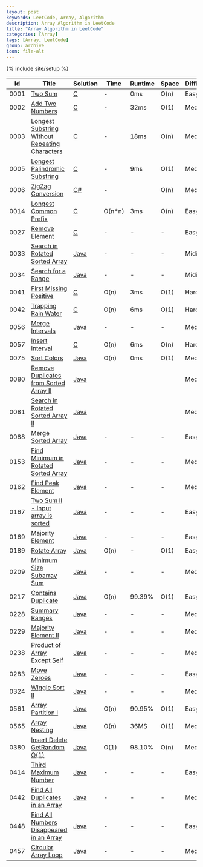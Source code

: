 ```yaml
---
layout: post
keywords: LeetCode, Array, Algorithm
description: Array Algorithm in LeetCode
title: "Array Algorithm in LeetCode"
categories: [Array]
tags: [Array, LeetCode]
group: archive
icon: file-alt
---
```

{% include site/setup %}

|Id  | Title  | Solution   | Time | Runtime |  Space | Difficulty  | Catagory|
 ------------ | ------------ | ------------ | ------------ | ------------ | ------------ | ------------ | ------------
|0001|[Two Sum](https://leetcode.com/problems/two-sum) | [C](https://e.srl/leetcode-1/)  |  - | 0ms  | O(n)  |  Easy |Array|
|0002|[Add Two Numbers](https://leetcode.com/problems/add-two-numbers) | [C](https://e.srl/leetcode-2/)  |  - |32ms  | O(1)  |  Medium |Array|
|0003|[Longest Substring Without Repeating Characters](https://leetcode.com/problems/longest-substring-without-repeating-characters) | [C](https://e.srl/leetcode-3/)  |   - |18ms| O(n)  |  Medium |Array|
|0005|[Longest Palindromic Substring](https://leetcode.com/problems/longest-palindromic-substring) | [C](https://e.srl/leetcode-5/)  |   - |9ms| O(1)  |  Medium |Array|
|0006|[ZigZag Conversion](https://leetcode.com/problems/zigzag-conversion) | [C#](https://e.srl/leetcode-6/)  |   -| | O(n)  |  Medium |Array|
|0014|[Longest Common Prefix](https://leetcode.com/problems/longest-common-prefix) | [C](https://e.srl/leetcode-14/)  | O(n\*n) |3ms| O(n)  |  Easy |Array|
|0027|[Remove Element](https://leetcode.com/problems/remove-element/) | [C](https://e.srl/leetcode-27/)  |-|-|-|  Easy |Array|
|0033|[Search in Rotated Sorted Array](https://leetcode.com/problems/search-in-rotated-sorted-array) | [Java](https://e.srl/leetcode-33/)  |-|-|-|  Midium |Array|
|0034|[Search for a Range](https://leetcode.com/problems/search-for-a-range/) | [Java](https://e.srl/leetcode-34/)  |-|-|-|  Midium |Array|
|0041|[First Missing Positive](https://leetcode.com/problems/first-missing-positive) | [C](https://e.srl/leetcode-41/)  | O(n) |3ms| O(1)  |  Hard |Array|
|0042|[Trapping Rain Water](https://leetcode.com/problems/trapping-rain-water) | [C](https://e.srl/leetcode-42/)  | O(n) |6ms| O(1)  |  Hard |Array|
|0056|[Merge Intervals](https://leetcode.com/problems/merge-intervals/) | [Java](https://e.srl/leetcode-56/)  |-|-|-|  Medium |Array|
|0057|[Insert Interval](https://leetcode.com/problems/insert-interval) | [C](https://e.srl/leetcode-57/)  | O(n) |6ms| O(n)  |  Hard |Array|
|0075|[Sort Colors](https://leetcode.com/problems/sort-colors/) | [Java](https://e.srl/leetcode-75/)  | O(n) |0ms| O(1)  |  Medium |Array|
|0080|[Remove Duplicates from Sorted Array II](https://leetcode.com/problems/remove-duplicates-from-sorted-array-ii/) | [Java](https://e.srl/leetcode-80/)  ||||  Medium |Array|
|0081|[Search in Rotated Sorted Array II](https://leetcode.com/problems/search-in-rotated-sorted-array-ii) | [Java](https://e.srl/leetcode-81/)  ||||  Medium |Array|
|0088|[Merge Sorted Array](https://leetcode.com/problems/merge-sorted-array) | [Java](https://e.srl/leetcode-88/)  |-|-|-|  Easy |Array|
|0153|[Find Minimum in Rotated Sorted Array](https://leetcode.com/problems/find-minimum-in-rotated-sorted-array) | [Java](https://e.srl/leetcode-153/)  |-|-|-|  Medium |Array|
|0162|[Find Peak Element](https://leetcode.com/problems/find-peak-element/) | [Java](https://e.srl/leetcode-162/)  |-|-|-|  Medium |Array|
|0167|[Two Sum II - Input array is sorted](https://leetcode.com/problems/two-sum-ii-input-array-is-sorted) | [Java](https://e.srl/leetcode-167/)  |-|-|-|  Easy |Array|
|0169|[Majority Element](https://leetcode.com/problems/majority-element/) | [Java](https://e.srl/leetcode-169/)  |-|-|-|  Easy |Array|
|0189|[Rotate Array](https://leetcode.com/problems/rotate-array) | [Java](https://e.srl/leetcode-189/)  | O(n) |-| O(1)  |  Easy |Array|
|0209|[Minimum Size Subarray Sum](https://leetcode.com/problems/minimum-size-subarray-sum/) | [Java](https://e.srl/leetcode-209/)  |-|-|-|  Medium |Array|
|0217|[Contains Duplicate](https://leetcode.com/problems/contains-duplicate) | [Java](https://e.srl/leetcode-217/)  | O(n) |99.39%| O(1)  |  Easy |Array|
|0228|[Summary Ranges](https://leetcode.com/problems/summary-ranges) | [Java](https://e.srl/leetcode-228/)  |-|-|-|  Medium |Array|
|0229|[Majority Element II](https://leetcode.com/problems/majority-element-ii/) | [Java](https://e.srl/leetcode-229/)  |-|-|-|  Medium |Array|
|0238|[Product of Array Except Self](https://leetcode.com/problems/product-of-array-except-self) | [Java](https://e.srl/leetcode-238/)  |-|-|-|  Medium |Array|
|0283|[Move Zeroes](https://leetcode.com/problems/move-zeroes/) | [Java](https://e.srl/leetcode-283/)  |-|-|-|  Easy |Array|
|0324|[Wiggle Sort II](https://leetcode.com/problems/wiggle-sort-ii/) | [Java](https://e.srl/leetcode-324/)  |-|-|-|  Medium |Array|
|0561|[Array Partition I](https://leetcode.com/problems/array-partition-i)| [Java](https://e.srl/leetcode-561/)  | O(n) |90.95%| O(1)  |  Easy |Array|
|0565|[Array Nesting](https://leetcode.com/problems/array-nesting)| [Java](https://e.srl/leetcode-565/)  | O(n) |36MS| O(1)  |  Medium |Array|
|0380|[Insert Delete GetRandom O(1)](https://leetcode.com/problems/insert-delete-getrandom-o1/) | [Java](https://e.srl/leetcode-380/)  | O(1) |98.10%| O(n)  |  Medium |Array|
|0414|[Third Maximum Number](https://leetcode.com/problems/third-maximum-number/description/) | [Java](https://e.srl/leetcode-414/)  |-|-|-|Easy |Array|
|0442|[Find All Duplicates in an Array ](https://leetcode.com/problems/find-all-duplicates-in-an-array/) | [Java](https://e.srl/leetcode-442/)  |-|-|-|Medium |Array|
|0448|[Find All Numbers Disappeared in an Array](https://leetcode.com/problems/find-all-numbers-disappeared-in-an-array/) | [Java](https://e.srl/leetcode-448/)  |-|-|-|Easy|Array|
|0457|[Circular Array Loop](https://leetcode.com/problems/circular-array-loop/) | [Java](https://e.srl/leetcode-457/)  |-|-|-|Medium|Array|




